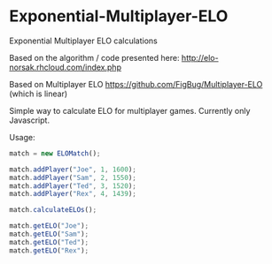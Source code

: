 # Exponential-Multiplayer-ELO
Exponential Multiplayer ELO calculations

Based on the algorithm / code presented here: http://elo-norsak.rhcloud.com/index.php 

Based on Multiplayer ELO https://github.com/FigBug/Multiplayer-ELO (which is linear)

Simple way to calculate ELO for multiplayer games. Currently only Javascript.

Usage:

```js
match = new ELOMatch();

match.addPlayer("Joe", 1, 1600);
match.addPlayer("Sam", 2, 1550);
match.addPlayer("Ted", 3, 1520);
match.addPlayer("Rex", 4, 1439);

match.calculateELOs();

match.getELO("Joe");
match.getELO("Sam");
match.getELO("Ted");
match.getELO("Rex");
```
